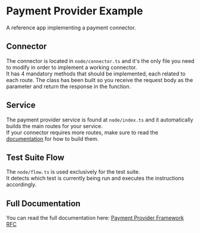 # Payment Provider Example

A reference app implementing a payment connector.

## Connector

The connector is located in `node/connector.ts` and it's the only file you need to modify in order to implement a working connector.  
It has 4 mandatory methods that should be implemented, each related to each route. The class has been built so you receive the request body as the parameter and return the response in the function.

## Service

The payment provider service is found at `node/index.ts` and it automatically builds the main routes for your service.  
If your connector requires more routes, make sure to read the [documentation](https://www.notion.so/vtexhandbook/Payment-Provider-Framework-IO-7eb72e77f2c545c7b3b046d0bb43c449) for how to build them.

## Test Suite Flow

The `node/flow.ts` is used exclusively for the test suite.  
It detects which test is currently being run and executes the instructions accordingly.

## Full Documentation

You can read the full documentation here: [Payment Provider Framework RFC](https://www.notion.so/vtexhandbook/Payment-Provider-Framework-IO-7eb72e77f2c545c7b3b046d0bb43c449)
